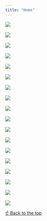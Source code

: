 ```yaml
---
title: "Home"
---
```


<img src="/img/48.jpg" loading="lazy"/>
<br/><br/>
<img src="/img/47.jpg" loading="lazy"/>
<br/><br/>
<img src="/img/46.jpg" loading="lazy"/>
<br/><br/>
<img src="/img/45.jpg" loading="lazy"/>
<br/><br/>
<img src="/img/40.jpg" loading="lazy"/>
<br/><br/>
<img src="/img/13.jpg" loading="lazy"/>
<br/><br/>
<img src="/img/12.jpg" loading="lazy"/>
<br/><br/>
<img src="/img/11.jpg" loading="lazy"/>
<br/><br/>
<img src="/img/9.jpg" loading="lazy"/>
<br/><br/>
<img src="/img/10.jpg" loading="lazy"/>
<br/><br/>
<img src="/img/8.jpg" loading="lazy"/>
<br/><br/>
<img src="/img/7.jpg" loading="lazy"/>
<br/><br/>
<img src="/img/6.jpg" loading="lazy"/>
<br/><br/>
<img src="/img/5.jpg" loading="lazy"/>
<br/><br/>
<img src="/img/1.jpg" loading="lazy"/>
<br/><br/>
<img src="/img/2.jpg" loading="lazy"/>
<br/><br/>
<img src="/img/3.jpg" loading="lazy"/>
<br/><br/>
<img src="/img/4.jpg" loading="lazy"/>

<a href="#top">☝️ Back to the top</a>
